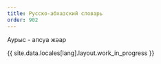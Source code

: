 ```yaml
---
title: Русско-абхазский словарь
order: 902
---
```


<dl>
  <dt>Аурыс - апсуа жәар</dt>
</dl>

<p>
  <i class="fas fa-person-digging"></i>
  {{ site.data.locales[lang].layout.work_in_progress }}
</p>
